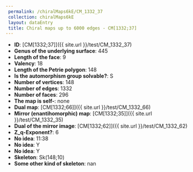 ```yaml
--- 
 permalink: /chiralMaps6kE/CM_1332_37 
 collection: chiralMaps6kE
 layout: dataEntry
 title: Chiral maps up to 6000 edges - CM[1332;37]
---
```


- **ID**: [CM[1332;37]]({{ site.url }}/test/CM_1332_37)
- **Genus of the underlying surface**: 445
- **Length of the face**: 9
- **Valency**: 18
- **Length of the Petrie polygon**: 148
- **Is the automorphism group solvable?**: S
- **Number of vertices**: 148
- **Number of edges**: 1332
- **Number of faces**: 296
- **The map is self-**: none
- **Dual map**: [CM[1332;66]]({{ site.url }}/test/CM_1332_66)
- **Mirror (enantihomorphic) map**: [CM[1332;35]]({{ site.url }}/test/CM_1332_35)
- **Dual of the mirror image**: [CM[1332;62]]({{ site.url }}/test/CM_1332_62)
- **Z_q-Exponent?**: 6
- **No idea**:  11:38
- **No idea**: Y
- **No idea**: Y
- **Skeleton**: Sk(148;10)
- **Some other kind of skeleton**: nan

